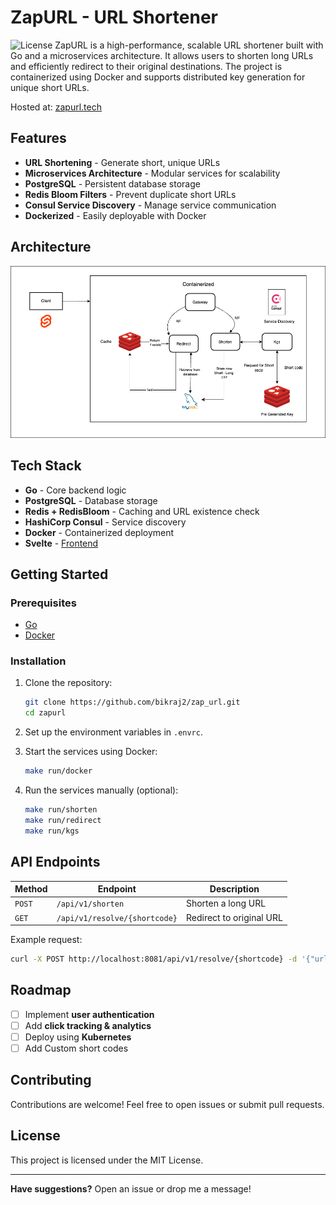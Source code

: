 
# ZapURL - URL Shortener
![License](https://img.shields.io/badge/license-MIT-blue.svg)
ZapURL is a high-performance, scalable URL shortener built with Go and a microservices architecture. It allows users to shorten long URLs and efficiently redirect to their original destinations. The project is containerized using Docker and supports distributed key generation for unique short URLs.

Hosted at: [zapurl.tech](https://www.zapurl.tech)

## Features

- **URL Shortening** - Generate short, unique URLs
- **Microservices Architecture** - Modular services for scalability
- **PostgreSQL** - Persistent database storage
- **Redis Bloom Filters** - Prevent duplicate short URLs
- **Consul Service Discovery** - Manage service communication
-  **Dockerized** - Easily deployable with Docker

## Architecture

![Architecture](assets/zap_url.png)

## Tech Stack

- **Go** - Core backend logic
- **PostgreSQL** - Database storage
- **Redis + RedisBloom** - Caching and URL existence check
- **HashiCorp Consul** - Service discovery
- **Docker** - Containerized deployment
- **Svelte** - [Frontend](https://github.com/bikraj2/url_shortener_fronted) 

## Getting Started

### Prerequisites

- [Go](https://go.dev/)
- [Docker](https://www.docker.com/)

### Installation

1. Clone the repository:
   ```sh
   git clone https://github.com/bikraj2/zap_url.git
   cd zapurl
   ```

2. Set up the environment variables in `.envrc`.

3. Start the services using Docker:
   ```sh
   make run/docker
   ```

4. Run the services manually (optional):
   ```sh
   make run/shorten
   make run/redirect
   make run/kgs
   ```

## API Endpoints

| Method | Endpoint | Description |
|--------|---------|-------------|
| `POST` | `/api/v1/shorten` | Shorten a long URL |
| `GET`  | `/api/v1/resolve/{shortcode}` | Redirect to original URL |

Example request:
```sh
curl -X POST http://localhost:8081/api/v1/resolve/{shortcode} -d '{"url": "https://example.com"}' -H "Content-Type: application/json"
```

## Roadmap

- [ ] Implement **user authentication**
- [ ] Add **click tracking & analytics**
- [ ] Deploy using **Kubernetes**
- [ ] Add Custom short codes
## Contributing

Contributions are welcome! Feel free to open issues or submit pull requests.

## License

This project is licensed under the MIT License.

---

 **Have suggestions?** Open an issue or drop me a message!

